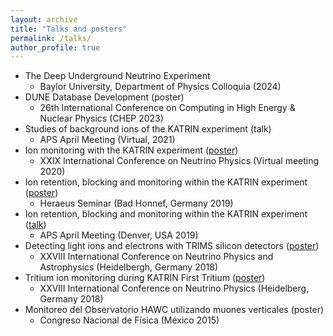 ```yaml
---
layout: archive
title: "Talks and posters"
permalink: /talks/
author_profile: true
---
```


* The Deep Underground Neutrino Experiment
    * Baylor University, Department of Physics Colloquia (2024)
* DUNE Database Development (poster)
    * 26th International Conference on Computing in High Energy & Nuclear Physics (CHEP 2023)
* Studies of background ions of the KATRIN experiment (talk)
    * APS April Meeting (Virtual, 2021)
* Ion monitoring with the KATRIN experiment ([poster](https://AnaVizcaya.github.io/files/PosterNeutrino2020_IonsKATRIN.pdf))
    * XXIX International Conference on Neutrino Physics (Virtual meeting 2020)
* Ion retention, blocking and monitoring within the KATRIN experiment ([poster](https://AnaVizcaya.github.io/files/Final_AnaP_Heraeus_poster.pdf))
    * Heraeus Seminar (Bad Honnef, Germany 2019)
* Ion retention, blocking and monitoring within the KATRIN experiment ([talk](https://AnaVizcaya.github.io/files/AprilMeeting2019.pdf))
    * APS April Meeting (Denver, USA 2019)
* Detecting light ions and electrons with TRIMS silicon detectors ([poster](https://AnaVizcaya.github.io/files/PosterFinal.pdf))
    * XXVIII International Conference on Neutrino Physics and Astrophysics (Heidelbergh, Germany 2018)
* Tritium ion monitoring during KATRIN First Tritium ([poster](https://AnaVizcaya.github.io/files/Neutrino2018_ManuelKlein_v3.pdf)) 
    * XXVIII International Conference on Neutrino Physics (Heidelberg, Germany 2018)
* Monitoreo del Observatorio HAWC utilizando muones verticales (poster)
   * Congreso Nacional de Física (México 2015)

